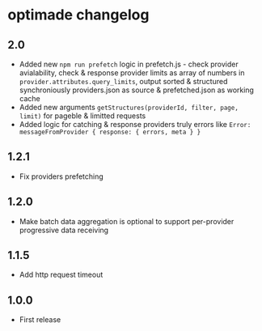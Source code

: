 # optimade changelog

## 2.0

- Added new `npm run prefetch` logic in prefetch.js - check provider
  avialability, check & response provider limits as array of numbers in
  `provider.attributes.query_limits`, output sorted & structured synchroniously
  providers.json as source & prefetched.json as working cache
- Added new arguments `getStructures(providerId, filter, page, limit)` for
  pageble & limitted requests
- Added logic for catching & response providers truly errors like
  `Error: messageFromProvider { response: { errors, meta } }`

## 1.2.1

- Fix providers prefetching

## 1.2.0

- Make batch data aggregation is optional to support per-provider progressive
  data receiving

## 1.1.5

- Add http request timeout

## 1.0.0

- First release
